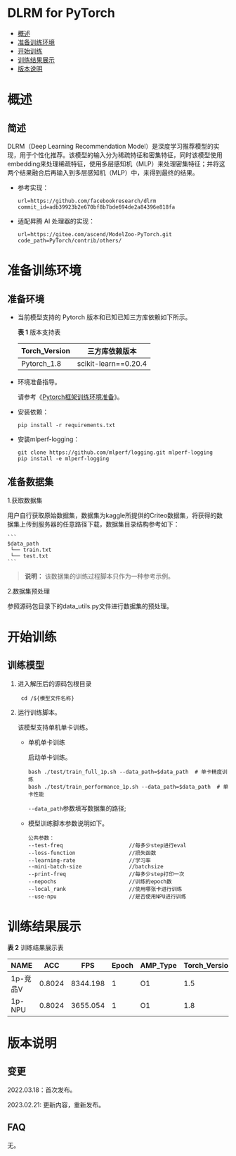 # DLRM for PyTorch

-   [概述](概述.md)
-   [准备训练环境](准备训练环境.md)
-   [开始训练](开始训练.md)
-   [训练结果展示](训练结果展示.md)
-   [版本说明](版本说明.md)


# 概述

## 简述

DLRM（Deep Learning Recommendation Model）是深度学习推荐模型的实现，用于个性化推荐。该模型的输入分为稀疏特征和密集特征，同时该模型使用embedding来处理稀疏特征，使用多层感知机（MLP）来处理密集特征；并将这两个结果融合后再输入到多层感知机（MLP）中，来得到最终的结果。

- 参考实现：

  ```
  url=https://github.com/facebookresearch/dlrm
  commit_id=adb39923b2e670bf8b7bde694de2a84396e818fa
  ```

- 适配昇腾 AI 处理器的实现：

  ```
  url=https://gitee.com/ascend/ModelZoo-PyTorch.git
  code_path=PyTorch/contrib/others/
  ```


# 准备训练环境

## 准备环境

- 当前模型支持的 Pytorch 版本和已知已知三方库依赖如下所示。

  **表 1**  版本支持表
   
  | Torch_Version |    三方库依赖版本  |
  |---------------|-----|
  | Pytorch_1.8   | scikit-learn==0.20.4  |

  


- 环境准备指导。

  请参考《[Pytorch框架训练环境准备](https://www.hiascend.com/document/detail/zh/ModelZoo/pytorchframework/ptes)》。
  

- 安装依赖：

  ```
  pip install -r requirements.txt
  ```

- 安装mlperf-logging：

  ```
  git clone https://github.com/mlperf/logging.git mlperf-logging
  pip install -e mlperf-logging
  ```

## 准备数据集

1.获取数据集

  用户自行获取原始数据集，数据集为kaggle所提供的Criteo数据集，将获得的数据集上传到服务器的任意路径下载，数据集目录结构参考如下：

    ```
    $data_path
     └── train.txt
     └── test.txt
    ```
  > **说明：** 
   >该数据集的训练过程脚本只作为一种参考示例。
  
2.数据集预处理
 
参照源码包目录下的data_utils.py文件进行数据集的预处理。


# 开始训练

## 训练模型
1. 进入解压后的源码包根目录
    ```
     cd /${模型文件名称} 
     ```
2. 运行训练脚本。

   该模型支持单机单卡训练。

   - 单机单卡训练

     启动单卡训练。

     ```
     bash ./test/train_full_1p.sh --data_path=$data_path  # 单卡精度训练
     bash ./test/train_performance_1p.sh --data_path=$data_path  # 单卡性能 
     ```

     `--data_path`参数填写数据集的路径;

    - 模型训练脚本参数说明如下。

      ```
      公共参数：
      --test-freq                     //每多少step进行eval
      --loss-function                 //损失函数
      --learning-rate                 //学习率 
      --mini-batch-size               //batchsize
      --print-freq                    //每多少step打印一次
      --nepochs                       //训练的epoch数
      --local_rank                    //使用哪张卡进行训练
      --use-npu                       //是否使用NPU进行训练
      ```
 
# 训练结果展示

**表 2**  训练结果展示表

| NAME   | ACC    | FPS      | Epoch | AMP_Type | Torch_Version |
|--------|--------|----------|-------|----------|---------------|
| 1p-竞品V | 0.8024 | 8344.198 | 1     | O1       | 1.5           |
| 1p-NPU | 0.8024 | 3655.054 | 1     | O1       | 1.8           |






# 版本说明

## 变更

2022.03.18：首次发布。

2023.02.21: 更新内容，重新发布。

## FAQ
   无。










